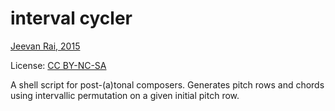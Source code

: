 interval cycler
===============

[Jeevan Rai, 2015](jeevn.github.io)

License: [CC BY-NC-SA](http://creativecommons.org/licenses/by-nc-sa/4.0/)

A shell script for post-(a)tonal composers. Generates pitch rows and
chords using intervallic permutation on a given initial pitch row.
